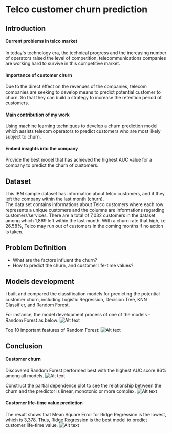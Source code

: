 # Telco customer churn prediction

## Introduction 

#### Current problems in telco market
In today's technology era, the technical progress and the increasing number of operators raised the level of competition, 
telecommunications companies are working hard to survive in this competitive market.

#### Importance of customer churn
Due to the direct effect on the revenues of the companies, telecom companies are seeking to develop means to predict potential customer to churn. So that they can build a strategy to increase the retention period of customers.

#### Main contribution of my work
Using machine learning techniques to develop a churn prediction model which assists telecom operators to predict customers who are most likely subject to churn.

#### Embed insights into the company
Provide the best model that has achieved the highest AUC value for a company to predict the churn of customers.

## Dataset

This IBM sample dataset has information about telco customers, and if they left the company within the last month (churn).  
The data set contains informations about Telco customers where each row represents a unique customers and the columns are informations regarding customers’services.
There are a total of 7,032 customers in the dataset among which 1,869 left within the last month.
With a churn rate that high, i.e 26.58%, Telco may run out of customers in the coming months if no action is taken.

## Problem Definition

- What are the factors influent the churn?
- How to predict the churn, and customer life-time values?

## Models development  

I built and compared the classification models for predicting the potential customer churn, including Logistic Regression, Decision Tree, KNN Classifier, and Random Forest.

For instance, the model development process of one of the models - Random Forest as below:
![Alt text](https://github.com/miayuxin/machine-learning-project/blob/master/Telco%20customer%20churn%20prediction/Image/rf_process.png)

Top 10 important features of Random Forest:
![Alt text](https://github.com/miayuxin/machine-learning-project/blob/master/Telco%20customer%20churn%20prediction/Image/rf_feature%20importance.png)

## Conclusion 

#### Customer churn
Discovered Random Forest performed best with the highest AUC score 86% among all models.
![Alt text](https://github.com/miayuxin/machine-learning-project/blob/master/Telco%20customer%20churn%20prediction/Image/AUC%20score.png)

Construct the partial dependence plot to see the relationship between the churn and the predictor is linear, monotonic or more complex.
![Alt text](https://github.com/miayuxin/machine-learning-project/blob/master/Telco%20customer%20churn%20prediction/Image/pdp.png)

#### Customer life-time value prediction
The result shows that Mean Square Error for Ridge Regression is the lowest, which is 3,378. 
Thus, Ridge Regression is the best model to predict customer life-time value.
![Alt text](https://github.com/miayuxin/machine-learning-project/blob/master/Telco%20customer%20churn%20prediction/Image/MSE.png)

